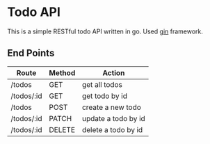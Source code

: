 # Todo API

This is a simple RESTful todo API written in go. Used [gin](https://github.com/gin-gonic/gin) framework.

## End Points

| Route | Method | Action |
| --- | --- | --- |
| /todos | GET | get all todos |
| /todos/:id | GET | get todo by id |
| /todos | POST | create a new todo |
| /todos/:id | PATCH | update a todo by id |
| /todos/:id | DELETE | delete a todo by id |
